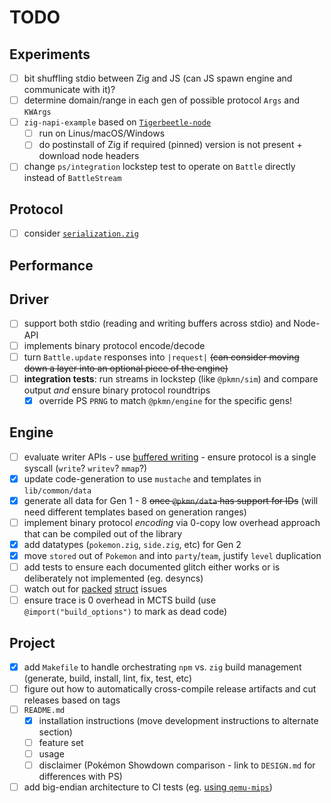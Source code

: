 # TODO

## Experiments

- [ ] bit shuffling stdio between Zig and JS (can JS spawn engine and communicate with it)?
- [ ] determine domain/range in each gen of possible protocol `Args` and `KWArgs`
- [ ] `zig-napi-example` based on [`Tigerbeetle-node`](https://github.com/coilhq/tigerbeetle-node)
  - [ ] run on Linus/macOS/Windows
  - [ ] do postinstall of Zig if required (pinned) version is not present + download node headers
- [ ] change `ps/integration` lockstep test to operate on `Battle` directly instead of `BattleStream`

## Protocol

- [ ] consider [`serialization.zig`](https://github.com/ziglang/std-lib-orphanage/blob/master/std/serialization.zig)

## Performance

## Driver

- [ ] support both stdio (reading and writing buffers across stdio) and Node-API
- [ ] implements binary protocol encode/decode
- [ ] turn `Battle.update` responses into `|request|` ~~(can consider moving down a layer into an
  optional piece of the engine)~~
- [ ] **integration tests**: run streams in lockstep (like `@pkmn/sim`) and compare output *and*
  ensure binary protocol roundtrips
  - [x] override PS `PRNG` to match `@pkmn/engine` for the specific gens!

## Engine

- [ ] evaluate writer APIs - use [buffered writing](https://github.com/ziglang/zig/issues/4358) -
  ensure protocol is a single syscall (`write`? `writev`? `mmap`?)
- [x] update code-generation to use `mustache` and templates in `lib/common/data`
- [x] generate all data for Gen 1 - 8 ~~once `@pkmn/data` has support for IDs~~ (will need different
  templates based on generation ranges)
- [ ] implement binary protocol *encoding* via 0-copy low overhead approach that can be compiled
  out of the library
- [x] add datatypes (`pokemon.zig`, `side.zig`, etc) for Gen 2
- [x] move `stored` out of `Pokemon` and into `party`/`team`, justify `level` duplication
- [ ] add tests to ensure each documented glitch either works or is deliberately not implemented
  (eg. desyncs)
- [ ] watch out for [packed](https://github.com/ziglang/zig/issues/9943)
  [struct](https://github.com/ziglang/zig/issues/10104) issues
- [ ] ensure trace is 0 overhead in MCTS build (use `@import("build_options")` to mark as dead code)

## Project

- [x] add `Makefile` to handle orchestrating `npm` vs. `zig` build management (generate, build,
  install, lint, fix, test, etc)
- [ ] figure out how to automatically cross-compile release artifacts and cut releases based on
  tags
- [ ] `README.md`
  - [x] installation instructions (move development instructions to alternate section)
  - [ ] feature set
  - [ ] usage
  - [ ] disclaimer (Pokémon Showdown comparison - link to `DESIGN.md` for differences with PS)
- [ ] add big-endian architecture to CI tests (eg. [using
  `qemu-mips`](https://github.com/google/flatbuffers/blob/master/tests/RustTest.sh#L18-L22))
